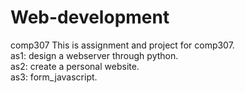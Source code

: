 # Web-development
comp307
This is assignment and project for comp307.  
as1: design a webserver through python.  
as2: create a personal website.  
as3: form_javascript.  
